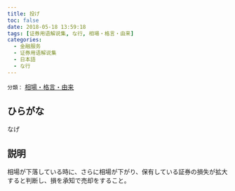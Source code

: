```yaml
---
title: 投げ
toc: false
date: 2018-05-18 13:59:18
tags: [证券用语解说集, な行, 相場・格言・由来]
categories:
  - 金融服务
  - 证券用语解说集
  - 日本語
  - な行
---
```


`分類：` [相場・格言・由来](/tags/相場・格言・由来/)

## ひらがな

なげ

## 説明

相場が下落している時に、さらに相場が下がり、保有している証券の損失が拡大すると判断し、損を承知で売却をすること。
